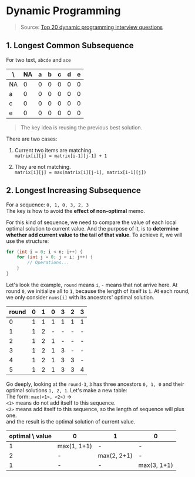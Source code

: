 # Dynamic Programming

> Source: [Top 20 dynamic programming interview questions](https://www.geeksforgeeks.org/top-20-dynamic-programming-interview-questions/)

## 1. Longest Common Subsequence

For two text, `abcde` and `ace`

| \ |NA|a|b|c|d|e|
|---|---|---|---|---|---|---|
|NA|0|0|0|0|0|0|
|a|0|0|0|0|0|0|
|c|0|0|0|0|0|0|
|e|0|0|0|0|0|0|

> The key idea is reusing the previous best solution.

There are two cases:

1. Current two items are matching.<br>
`matrix[i][j] = matrix[i-1][j-1] + 1`

2. They are not matching.<br>
`matrix[i][j] = max(matrix[i][j-1], matrix[i-1][j])`

## 2. Longest Increasing Subsequence

For a sequence: `0, 1, 0, 3, 2, 3`<br>
The key is how to avoid the **effect of non-optimal** memo.

For this kind of sequence, we need to compare the value of each local optimal solution to current value. And the purpose of it, is to **determine whether add current value to the tail of that value**. To achieve it, we will use the structure:
```c++
for (int i = 0; i < n; i++) {
    for (int j = 0; j < i; j++) {
        // Operations...
    }
}
```
Let's look the example, `round` means `i`, `-` means that not arrive here. At round `0`, we initialize all to `1`, because the length of itself is `1`. At each round, we only consider `nums[i]` with its ancestors' optimal solution.

round|0|1|0|3|2|3
|---|---|---|---|---|---|---|
0|1|1|1|1|1|1
1|1|2|-|-|-|-
2|1|2|1|-|-|-
3|1|2|1|3|-|-
4|1|2|1|3|3|-
5|1|2|1|3|3|4

Go deeply, looking at the `round-3`, `3` has three ancestors `0, 1, 0` and their optimal solutions `1, 2, 1`. Let's make a new table:<br>
The form: `max(<1>, <2>)` -><br>
`<1>` means do not add itself to this sequence.<br>
`<2>` means add itself to this sequence, so the length of sequence will plus one.<br>
and the result is the optimal solution of current value.

 optimal \ value |0|1|0
---|---|---|---
1|max(1, 1+1)|-|-
2|-|max(2, 2+1)|-
1|-|-|max(3, 1+1)